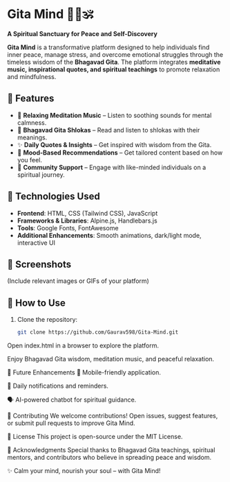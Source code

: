 # Gita Mind 🧘‍♂️🕉️  
**A Spiritual Sanctuary for Peace and Self-Discovery**  

**Gita Mind** is a transformative platform designed to help individuals find inner peace, manage stress, and overcome emotional struggles through the timeless wisdom of the **Bhagavad Gita**. The platform integrates **meditative music, inspirational quotes, and spiritual teachings** to promote relaxation and mindfulness.  

## 🌟 Features  
- 🎵 **Relaxing Meditation Music** – Listen to soothing sounds for mental calmness.  
- 📖 **Bhagavad Gita Shlokas** – Read and listen to shlokas with their meanings.  
- ✨ **Daily Quotes & Insights** – Get inspired with wisdom from the Gita.  
- 🧘 **Mood-Based Recommendations** – Get tailored content based on how you feel.  
- 📌 **Community Support** – Engage with like-minded individuals on a spiritual journey.  

## 🚀 Technologies Used  
- **Frontend**: HTML, CSS (Tailwind CSS), JavaScript  
- **Frameworks & Libraries**: Alpine.js, Handlebars.js  
- **Tools**: Google Fonts, FontAwesome  
- **Additional Enhancements**: Smooth animations, dark/light mode, interactive UI  

## 📸 Screenshots  
(Include relevant images or GIFs of your platform)  

## 🎯 How to Use  
1. Clone the repository:  
   ```sh
   git clone https://github.com/Gaurav598/Gita-Mind.git
Open index.html in a browser to explore the platform.

Enjoy Bhagavad Gita wisdom, meditation music, and peaceful relaxation.

📌 Future Enhancements
📱 Mobile-friendly application.

🔔 Daily notifications and reminders.

🗣️ AI-powered chatbot for spiritual guidance.

🤝 Contributing
We welcome contributions! Open issues, suggest features, or submit pull requests to improve Gita Mind.

📜 License
This project is open-source under the MIT License.

🙏 Acknowledgments
Special thanks to Bhagavad Gita teachings, spiritual mentors, and contributors who believe in spreading peace and wisdom.

✨ Calm your mind, nourish your soul – with Gita Mind!
